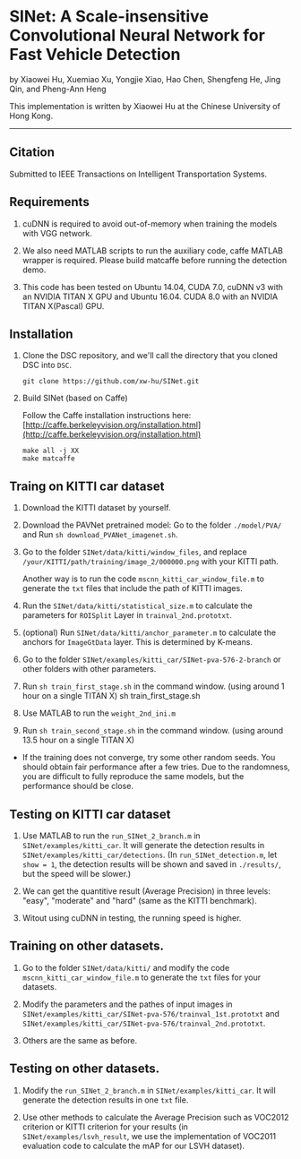 # SINet: A Scale-insensitive Convolutional Neural Network for Fast Vehicle Detection

by Xiaowei Hu, Xuemiao Xu, Yongjie Xiao, Hao Chen, Shengfeng He, Jing Qin, and Pheng-Ann Heng

This implementation is written by Xiaowei Hu at the Chinese University of Hong Kong.

***

## Citation
Submitted to IEEE Transactions on Intelligent Transportation Systems.


## Requirements

1. cuDNN is required to avoid out-of-memory when training the models with VGG network.

2. We also need MATLAB scripts to run the auxiliary code, caffe MATLAB wrapper is required. Please build matcaffe before running the detection demo. 

3. This code has been tested on Ubuntu 14.04, CUDA 7.0, cuDNN v3 with an NVIDIA TITAN X GPU and Ubuntu 16.04. CUDA 8.0 with an NVIDIA TITAN X(Pascal) GPU. 
  

## Installation
1. Clone the DSC repository, and we'll call the directory that you cloned DSC into `DSC`.

    ```shell
    git clone https://github.com/xw-hu/SINet.git
    ```

2. Build SINet (based on Caffe)
    
   Follow the Caffe installation instructions here: [http://caffe.berkeleyvision.org/installation.html](http://caffe.berkeleyvision.org/installation.html)   
   
   ```shell
   make all -j XX
   make matcaffe
   ```
   
 ## Traing on KITTI car dataset

1. Download the KITTI dataset by yourself.

2. Download the PAVNet pretrained model:  Go to the folder `./model/PVA/` and Run `sh download_PVANet_imagenet.sh`.

3. Go to the folder `SINet/data/kitti/window_files`, and replace `/your/KITTI/path/training/image_2/000000.png` with your KITTI path.
  
   Another way is to run the code `mscnn_kitti_car_window_file.m` to generate the `txt` files that include the path of KITTI images.

4. Run the `SINet/data/kitti/statistical_size.m` to calculate the parameters for `ROISplit` Layer in `trainval_2nd.prototxt`. 

5. (optional) Run `SINet/data/kitti/anchor_parameter.m` to calculate the anchors for `ImageGtData` layer. This is determined by K-means.

6. Go to the folder `SINet/examples/kitti_car/SINet-pva-576-2-branch` or other folders with other parameters.
7. Run `sh train_first_stage.sh` in the command window. (using around 1 hour on a single TITAN X)
   sh train_first_stage.sh
8. Use MATLAB to run the `weight_2nd_ini.m`
9. Run `sh train_second_stage.sh` in the command window. (using around 13.5 hour on a single TITAN X)

* If the training does not converge, try some other random seeds. You should obtain fair performance after a few tries. Due to the randomness, you are difficult to fully reproduce the same models, but the performance should be close.


## Testing on KITTI car dataset

1. Use MATLAB to run the `run_SINet_2_branch.m` in `SINet/examples/kitti_car`. It will generate the detection results in `SINet/examples/kitti_car/detections`. (In `run_SINet_detection.m`, let `show = 1`, the detection results will be shown and saved in `./results/`, but the speed will be slower.)

2. We can get the quantitive result (Average Precision) in three levels: "easy", "moderate" and "hard" (same as the KITTI benchmark).

3. Witout using cuDNN in testing, the running speed is higher.

## Training on other datasets.

1. Go to the folder `SINet/data/kitti/` and modify the code `mscnn_kitti_car_window_file.m` to generate the `txt` files for your datasets.

2. Modify the parameters and the pathes of input images in `SINet/examples/kitti_car/SINet-pva-576/trainval_1st.prototxt` and  `SINet/examples/kitti_car/SINet-pva-576/trainval_2nd.prototxt`.

3. Others are the same as before.

## Testing on other datasets.

1. Modify the `run_SINet_2_branch.m` in `SINet/examples/kitti_car`. It will generate the detection results in one `txt` file. 

2. Use other methods to calculate the Average Precision such as VOC2012 criterion or KITTI criterion for your results (in `SINet/examples/lsvh_result`, we use the implementation of VOC2011 evaluation code to calculate the mAP for our LSVH dataset).

